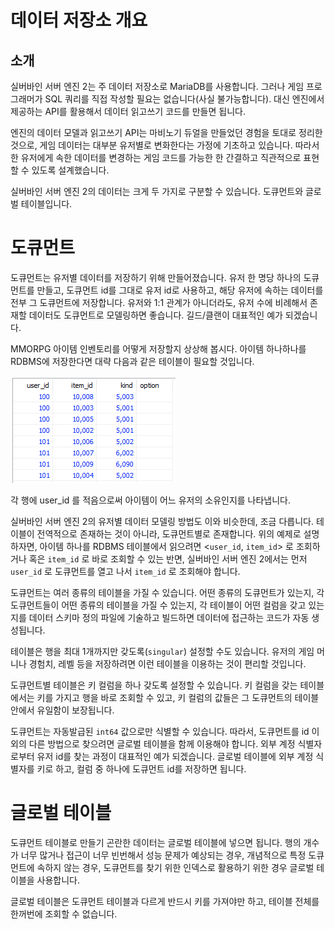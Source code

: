 # 데이터 저장소 개요

## 소개
실버바인 서버 엔진 2는 주 데이터 저장소로 MariaDB를 사용합니다. 그러나 게임 프로그래머가 SQL 쿼리를 직접 작성할 필요는 없습니다(사실 불가능합니다). 대신 엔진에서 제공하는 API를 활용해서 데이터 읽고쓰기 코드를 만들면 됩니다.
 
엔진의 데이터 모델과 읽고쓰기 API는 마비노기 듀얼을 만들었던 경험을 토대로 정리한 것으로, 게임 데이터는 대부분 유저별로 변화한다는 가정에 기초하고 있습니다. 따라서 한 유저에게 속한 데이터를 변경하는 게임 코드를 가능한 한 간결하고 직관적으로 표현할 수 있도록 설계했습니다.
 
실버바인 서버 엔진 2의 데이터는 크게 두 가지로 구분할 수 있습니다. 도큐먼트와 글로벌 테이블입니다.


# 도큐먼트
 
도큐먼트는 유저별 데이터를 저장하기 위해 만들어졌습니다. 유저 한 명당 하나의 도큐먼트를 만들고, 도큐먼트 id를 그대로 유저 id로 사용하고, 해당 유저에 속하는 데이터를 전부 그 도큐먼트에 저장합니다. 유저와 1:1 관계가 아니더라도, 유저 수에 비례해서 존재할 데이터도 도큐먼트로 모델링하면 좋습니다. 길드/클랜이 대표적인 예가 되겠습니다.
 
MMORPG 아이템 인벤토리를 어떻게 저장할지 상상해 봅시다. 아이템 하나하나를 RDBMS에 저장한다면 대략 다음과 같은 테이블이 필요할 것입니다.

![relational_db_example.png](../img/relational_db_example.png)
 
각 행에 user_id 를 적음으로써 아이템이 어느 유저의 소유인지를 나타냅니다.
 
실버바인 서버 엔진 2의 유저별 데이터 모델링 방법도 이와 비슷한데, 조금 다릅니다. 테이블이 전역적으로 존재하는 것이 아니라, 도큐먼트별로 존재합니다. 위의 예제로 설명하자면, 아이템 하나를 RDBMS 테이블에서 읽으려면 &lt;`user_id`, `item_id`> 로 조회하거나 혹은 `item_id` 로 바로 조회할 수 있는 반면, 실버바인 서버 엔진 2에서는 먼저 `user_id` 로 도큐먼트를 열고 나서 `item_id` 로 조회해야 합니다.
 
도큐먼트는 여러 종류의 테이블을 가질 수 있습니다. 어떤 종류의 도큐먼트가 있는지, 각 도큐먼트들이 어떤 종류의 테이블을 가질 수 있는지, 각 테이블이 어떤 컬럼을 갖고 있는지를 데이터 스키마 정의 파일에 기술하고 빌드하면 데이터에 접근하는 코드가 자동 생성됩니다.
 
테이블은 행을 최대 1개까지만 갖도록(`singular`) 설정할 수도 있습니다. 유저의 게임 머니나 경험치, 레벨 등을 저장하려면 이런 테이블을 이용하는 것이 편리할 것입니다.
 
도큐먼트별 테이블은 키 컬럼을 하나 갖도록 설정할 수 있습니다. 키 컬럼을 갖는 테이블에서는 키를 가지고 행을 바로 조회할 수 있고, 키 컬럼의 값들은 그 도큐먼트의 테이블 안에서 유일함이 보장됩니다.
 
도큐먼트는 자동발급된 `int64` 값으로만 식별할 수 있습니다. 따라서, 도큐먼트를 id 이외의 다른 방법으로 찾으려면 글로벌 테이블을 함께 이용해야 합니다. 외부 계정 식별자로부터 유저 id를 찾는 과정이 대표적인 예가 되겠습니다. 글로벌 테이블에 외부 계정 식별자를 키로 하고, 컬럼 중 하나에 도큐먼트 id를 저장하면 됩니다.   
 

# 글로벌 테이블
 
도큐먼트 테이블로 만들기 곤란한 데이터는 글로벌 테이블에 넣으면 됩니다. 행의 개수가 너무 많거나 접근이 너무 빈번해서 성능 문제가 예상되는 경우, 개념적으로 특정 도큐먼트에 속하지 않는 경우, 도큐먼트를 찾기 위한 인덱스로 활용하기 위한 경우 글로벌 테이블을 사용합니다.
 
글로벌 테이블은 도큐먼트 테이블과 다르게 반드시 키를 가져야만 하고, 테이블 전체를 한꺼번에 조회할 수 없습니다.
